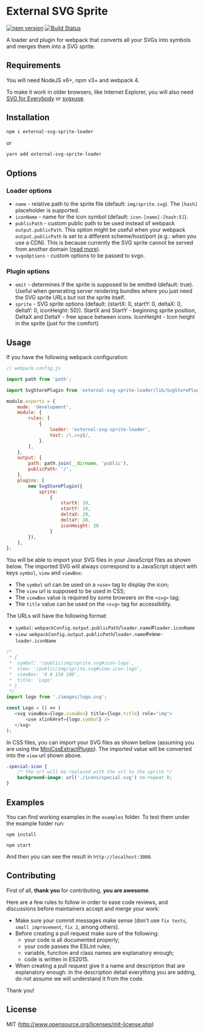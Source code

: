 # External SVG Sprite

[![npm version](https://badge.fury.io/js/external-svg-sprite-loader.svg)](https://badge.fury.io/js/external-svg-sprite-loader)
[![Build Status](https://travis-ci.org/karify/external-svg-sprite-loader.svg?branch=master)](https://travis-ci.org/karify/external-svg-sprite-loader)

A loader and plugin for webpack that converts all your SVGs into symbols and merges them into a SVG sprite.

## Requirements

You will need NodeJS v6+, npm v3+ and webpack 4.

To make it work in older browsers, like Internet Explorer, you will also need [SVG for Everybody](https://github.com/jonathantneal/svg4everybody) or [svgxuse](https://github.com/Keyamoon/svgxuse).

## Installation

```bash
npm i external-svg-sprite-loader
```

or

```bash
yarn add external-svg-sprite-loader
```

## Options

### Loader options

- `name` - relative path to the sprite file (default: `img/sprite.svg`). The `[hash]` placeholder is supported.
- `iconName` - name for the icon symbol (default: `icon-[name]-[hash:5]`).
- `publicPath` - custom public path to be used instead of webpack `output.publicPath`. This option might be useful when your webpack `output.publicPath` is set to a different scheme/host/port (e.g.: when you use a CDN). This is because currently the SVG sprite cannot be served from another domain ([read more](https://stackoverflow.com/questions/32850536/cross-domain-svg-sprite)).
- `svgoOptions` - custom options to be passed to svgo.

### Plugin options

- `emit` - determines if the sprite is supposed to be emitted (default: true). Useful when generating server rendering bundles where you just need the SVG sprite URLs but not the sprite itself.
- `sprite` - SVG sprite options (default: {startX: 0, startY: 0, deltaX: 0, deltaY: 0, iconHeight: 50}). StartX and StartY - beginning sprite position, DeltaX and DeltaY - free space between icons. IconHeight - Icon height in the sprite (just for the comfort)

## Usage

If you have the following webpack configuration:

```js
// webpack.config.js

import path from 'path';

import SvgStorePlugin from 'external-svg-sprite-loader/lib/SvgStorePlugin';

module.exports = {
    mode: 'development',
    module: {
        rules: [
            {
                loader: 'external-svg-sprite-loader',
                test: /\.svg$/,
            },
        ],
    },
    output: {
        path: path.join(__dirname, 'public'),
        publicPath: '/',
    },
    plugins: [
        new SvgStorePlugin({
            sprite: 
                {
                    startX: 10,
                    startY: 10,
                    deltaX: 20,
                    deltaY: 20,
                    iconHeight: 20
                }
        }),
    ],
};
```

You will be able to import your SVG files in your JavaScript files as shown below.
The imported SVG will always correspond to a JavaScript object with keys `symbol`, `view` and `viewBox`:
- The `symbol` url can be used on a `<use>` tag to display the icon;
- The `view` url is supposed to be used in CSS;
- The `viewBox` value is required by some browsers on the `<svg>` tag;
- The `title` value can be used on the `<svg>` tag for accessibility.

The URLs will have the following format:
- `symbol`: `webpackConfig.output.publicPath`/`loader.name`#`loader.iconName`
- `view`: `webpackConfig.output.publicPath`/`loader.name`#view-`loader.iconName`

```js
/*
 * {
 *  symbol: '/public/img/sprite.svg#icon-logo',
 *  view: '/public/img/sprite.svg#view-icon-logo',
 *  viewBox: '0 0 150 100',
 *  title: 'Logo'
 * }
 */
import logo from './images/logo.svg';

const Logo = () => (
   <svg viewBox={logo.viewBox} title={logo.title} role="img">
       <use xlinkHref={logo.symbol} />
   </svg>
);
```

In CSS files, you can import your SVG files as shown bellow (assuming you are using the [MiniCssExtractPlugin](https://github.com/webpack-contrib/mini-css-extract-plugin)).
The imported value will be converted into the `view` url shown above.

```css
.special-icon {
    /* the url will be replaced with the url to the sprite */
    background-image: url('./icons/special.svg') no-repeat 0;
}
```

## Examples

You can find working examples in the `examples` folder. To test them under the example folder run:

`npm install`

`npm start`

And then you can see the result in `http://localhost:3000`.

## Contributing

First of all, **thank you** for contributing, **you are awesome**.

Here are a few rules to follow in order to ease code reviews, and discussions before maintainers accept and merge your work:

- Make sure your commit messages make sense (don't use `fix tests`, `small improvement`, `fix 2`, among others).
- Before creating a pull request make sure of the following:
    - your code is all documented properly;
    - your code passes the ESLint rules;
    - variable, function and class names are explanatory enough;
    - code is written in ES2015.
- When creating a pull request give it a name and description that are explanatory enough. In the description detail everything you are adding, do not assume we will understand it from the code.

Thank you!

## License

MIT (http://www.opensource.org/licenses/mit-license.php)
